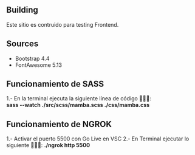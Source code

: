 ## Building
Este sitio es contruido para testing Frontend.

## Sources
- Bootstrap 4.4
- FontAwesome 5.13

## Funcionamiento de SASS

1.- En la terminal ejecuta la siguiente línea de código 👨🏻‍💻:  
    **sass --watch ./src/scss/mamba.scss ./css/mamba.css**

## Funcionamiento de NGROK

1.- Activar el puerto 5500 con Go Live en VSC
2.- En Terminal ejecutar lo siguiente 👨🏻‍💻: **./ngrok http 5500**